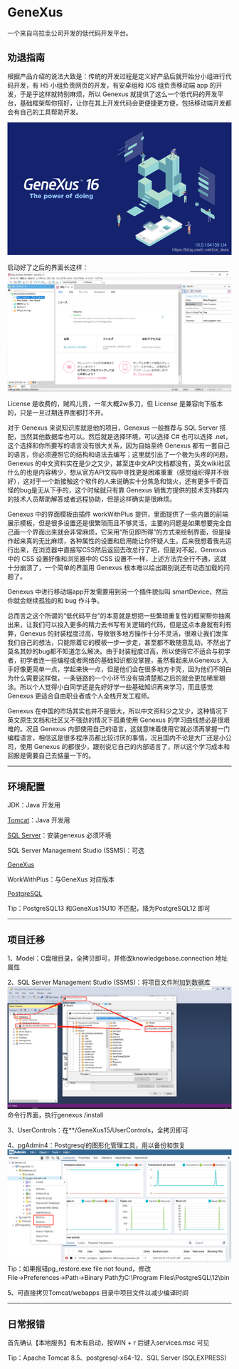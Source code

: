 # GeneXus


一个来自乌拉圭公司开发的低代码开发平台。

<!--more-->

## 劝退指南

根据产品介绍的说法大致是：传统的开发过程是定义好产品后就开始分小组进行代码开发，有 H5 小组负责网页的开发，有安卓组和 IOS 组负责移动端 app 的开发，于是乎这样就特别麻烦，所以 Genexus 就提供了这么一个低代码的开发平台，基础框架帮你搭好，让你在其上开发代码会更便捷更方便，包括移动端开发都会有自己的工具帮助开发。

![genexus](https://raw.githubusercontent.com/goatup/blog-images/main/genexus/20210730174748.png)

启动好了之后的界面长这样：![genexus_login](https://raw.githubusercontent.com/goatup/blog-images/main/genexus/20210730175016.png)

License 是收费的，贼鸡儿贵，一年大概2w多刀，但 License 是兼容向下版本的，只是一旦过期连界面都打不开。

对于 Genexus 来说知识库就是他的项目，Genexus 一般推荐与 SQL Server 搭配，当然其他数据库也可以。然后就是选择环境，可以选择 C# 也可以选择 .net，这个选择和你所要写的语言没有很大关系，因为自始至终 Genexus 都有一套自己的语言，你必须遵照它的结构和语法去编写；这里就引出了一个极为头疼的问题，Genexus 的中文资料实在是少之又少，甚至连中文API文档都没有，英文wiki社区什么的也是内容稀少，想从官方API文档中寻找更是困难重重（感觉组织得并不很好），这对于一个新接触这个软件的人来说确实十分焦急和恼火，还有更多千奇百怪的bug是无从下手的，这个时候就只有靠 Genexus 销售方提供的技术支持群内的技术人员帮助解答或者远程协助，但是这样确实是很麻烦。

Genexus 中的界面模板由插件 workWithPlus 提供，里面提供了一些内置的前端展示模板，但是很多设置还是很繁琐而且不够灵活，主要的问题是如果想要完全自己画一个界面出来就会非常麻烦，它采用“所见即所得”的方式来绘制界面，但是操作起来真的无比麻烦，各种属性的设置和启用能让你怀疑人生。后来我想着我先运行出来，在浏览器中直接写CSS然后返回去改总行了吧，但是对不起，Genexus 中的 CSS 设置好像和浏览器中的 CSS 设置不一样，上述方法完全行不通，这就十分崩溃了，一个简单的界面用 Genexus 根本难以绘出跟别说还有动态加载的问题了。

Genexus 中进行移动端app开发需要用到另一个插件貌似叫 smartDevice，然后你就会继续孤独的和 bug 作斗争。

总而言之这个所谓的“低代码平台”的本意就是想把一些繁琐重复性的框架帮你抽离出来，让我们可以投入更多的精力去书写有关逻辑的代码，但是这点本身就有利有弊，Genexus 的封装程度过高，导致很多地方操作十分不灵活，很难让我们发挥我们自己的想法，只能照着它的模板一步一步走，甚至都不敢随意乱动，不然出了莫名其妙的bug都不知道怎么解决。由于封装程度过高，所以使得它不适合与初学者，初学者连一些编程或者网络的基础知识都没掌握，虽然看起来从Genexus 入手好像更简单一点，学起来快一点，但是他们会在很多地方卡壳，因为他们不明白为什么需要这样做，一条链路的一个小环节没有搞清楚那之后的就会更加稀里糊涂。所以个人觉得小白同学还是先好好学一些基础知识再来学习，而且感觉 Genexus 更适合自由职业者或个人全栈开发工程师。

Genexus 在中国的市场其实也并不是很大，所以中文资料少之又少，这种情况下英文原生文档和社区又不强劲的情况下孤勇使用 Genexus 的学习曲线想必是很艰难的。况且 Genexus 内部使用自己的语言，这就意味着使用它就必须再掌握一门编程语言，相信这是很多程序员都比较讨厌的事情，况且国内不论是大厂还是小公司，使用 Genexus 的都很少，跟别说它自己的内部语言了，所以这个学习成本和回报是需要自己去掂量一下的。

------

## 环境配置

JDK：Java 开发用

[Tomcat](https://tomcat.apache.org/download-80.cgi)：Java 开发用

[SQL Server](https://www.microsoft.com/en-us/sql-server/sql-server-downloads)：安装genexus 必须环境

SQL Server Management Studio (SSMS)：可选

[GeneXus](https://www.genexus.jp/community-and-support-jp/downloads02)

WorkWithPlus：与GeneXus 对应版本

[PostgreSQL](https://www.enterprisedb.com/downloads/postgres-postgresql-downloads)

Tip：PostgreSQL13 和GeneXus15U10 不匹配，降为PostgreSQL12 即可

-----

## 项目迁移

1、Model：C盘根目录，全拷贝即可，并修改knowledgebase.connection 地址属性

2、SQL Server Management Studio (SSMS)：将项目文件附加到数据库![ssms](https://raw.githubusercontent.com/goatup/blog-images/main/genexus/20210730181717.png)命令行界面，执行genexus /install

3、UserControls：在**/GeneXus15/UserControls，全拷贝即可

4、pgAdmin4：Postgresql的图形化管理工具，用以备份和恢复![pgadmin](https://raw.githubusercontent.com/goatup/blog-images/main/genexus/20210730181746.png)Tip：如果报错pg_restore.exe file not found，修改File→Preferences→Path→Binary Path为C:\Program Files\PostgreSQL\12\bin

5、可直接拷贝Tomcat/webapps 目录中项目文件以减少编译时间

------

## 日常报错

首先确认【本地服务】有木有启动，按WIN + r 后键入services.msc 可见

Tip：Apache Tomcat 8.5、postgresql-x64-12、SQL Server (SQLEXPRESS)

